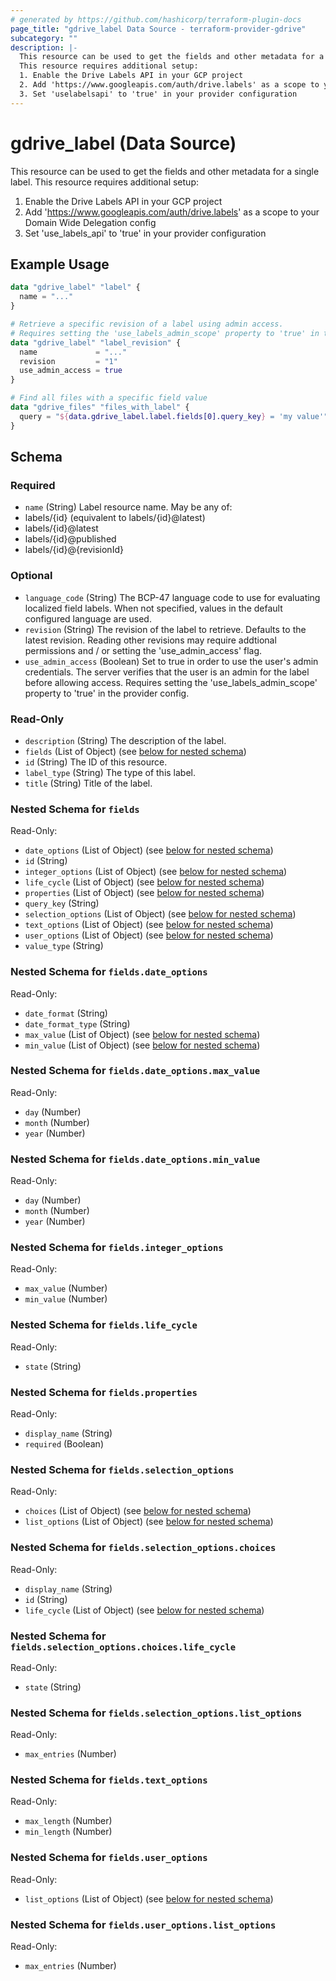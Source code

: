 ```yaml
---
# generated by https://github.com/hashicorp/terraform-plugin-docs
page_title: "gdrive_label Data Source - terraform-provider-gdrive"
subcategory: ""
description: |-
  This resource can be used to get the fields and other metadata for a single label.
  This resource requires additional setup:
  1. Enable the Drive Labels API in your GCP project
  2. Add 'https://www.googleapis.com/auth/drive.labels' as a scope to your Domain Wide Delegation config
  3. Set 'uselabelsapi' to 'true' in your provider configuration
---
```


# gdrive_label (Data Source)

This resource can be used to get the fields and other metadata for a single label.
This resource requires additional setup:
1. Enable the Drive Labels API in your GCP project
2. Add 'https://www.googleapis.com/auth/drive.labels' as a scope to your Domain Wide Delegation config
3. Set 'use_labels_api' to 'true' in your provider configuration

## Example Usage

```terraform
data "gdrive_label" "label" {
  name = "..."
}

# Retrieve a specific revision of a label using admin access.
# Requires setting the 'use_labels_admin_scope' property to 'true' in the provider config.
data "gdrive_label" "label_revision" {
  name             = "..."
  revision         = "1"
  use_admin_access = true
}

# Find all files with a specific field value
data "gdrive_files" "files_with_label" {
  query = "${data.gdrive_label.label.fields[0].query_key} = 'my value'"
}
```

<!-- schema generated by tfplugindocs -->
## Schema

### Required

- `name` (String) Label resource name.
May be any of:
- labels/{id} (equivalent to labels/{id}@latest)
- labels/{id}@latest
- labels/{id}@published
- labels/{id}@{revisionId}

### Optional

- `language_code` (String) The BCP-47 language code to use for evaluating localized field labels.
When not specified, values in the default configured language are used.
- `revision` (String) The revision of the label to retrieve.
Defaults to the latest revision.
Reading other revisions may require addtional permissions and / or setting the 'use_admin_access' flag.
- `use_admin_access` (Boolean) Set to true in order to use the user's admin credentials.
The server verifies that the user is an admin for the label before allowing access.
Requires setting the 'use_labels_admin_scope' property to 'true' in the provider config.

### Read-Only

- `description` (String) The description of the label.
- `fields` (List of Object) (see [below for nested schema](#nestedatt--fields))
- `id` (String) The ID of this resource.
- `label_type` (String) The type of this label.
- `title` (String) Title of the label.

<a id="nestedatt--fields"></a>
### Nested Schema for `fields`

Read-Only:

- `date_options` (List of Object) (see [below for nested schema](#nestedobjatt--fields--date_options))
- `id` (String)
- `integer_options` (List of Object) (see [below for nested schema](#nestedobjatt--fields--integer_options))
- `life_cycle` (List of Object) (see [below for nested schema](#nestedobjatt--fields--life_cycle))
- `properties` (List of Object) (see [below for nested schema](#nestedobjatt--fields--properties))
- `query_key` (String)
- `selection_options` (List of Object) (see [below for nested schema](#nestedobjatt--fields--selection_options))
- `text_options` (List of Object) (see [below for nested schema](#nestedobjatt--fields--text_options))
- `user_options` (List of Object) (see [below for nested schema](#nestedobjatt--fields--user_options))
- `value_type` (String)

<a id="nestedobjatt--fields--date_options"></a>
### Nested Schema for `fields.date_options`

Read-Only:

- `date_format` (String)
- `date_format_type` (String)
- `max_value` (List of Object) (see [below for nested schema](#nestedobjatt--fields--date_options--max_value))
- `min_value` (List of Object) (see [below for nested schema](#nestedobjatt--fields--date_options--min_value))

<a id="nestedobjatt--fields--date_options--max_value"></a>
### Nested Schema for `fields.date_options.max_value`

Read-Only:

- `day` (Number)
- `month` (Number)
- `year` (Number)


<a id="nestedobjatt--fields--date_options--min_value"></a>
### Nested Schema for `fields.date_options.min_value`

Read-Only:

- `day` (Number)
- `month` (Number)
- `year` (Number)



<a id="nestedobjatt--fields--integer_options"></a>
### Nested Schema for `fields.integer_options`

Read-Only:

- `max_value` (Number)
- `min_value` (Number)


<a id="nestedobjatt--fields--life_cycle"></a>
### Nested Schema for `fields.life_cycle`

Read-Only:

- `state` (String)


<a id="nestedobjatt--fields--properties"></a>
### Nested Schema for `fields.properties`

Read-Only:

- `display_name` (String)
- `required` (Boolean)


<a id="nestedobjatt--fields--selection_options"></a>
### Nested Schema for `fields.selection_options`

Read-Only:

- `choices` (List of Object) (see [below for nested schema](#nestedobjatt--fields--selection_options--choices))
- `list_options` (List of Object) (see [below for nested schema](#nestedobjatt--fields--selection_options--list_options))

<a id="nestedobjatt--fields--selection_options--choices"></a>
### Nested Schema for `fields.selection_options.choices`

Read-Only:

- `display_name` (String)
- `id` (String)
- `life_cycle` (List of Object) (see [below for nested schema](#nestedobjatt--fields--selection_options--choices--life_cycle))

<a id="nestedobjatt--fields--selection_options--choices--life_cycle"></a>
### Nested Schema for `fields.selection_options.choices.life_cycle`

Read-Only:

- `state` (String)



<a id="nestedobjatt--fields--selection_options--list_options"></a>
### Nested Schema for `fields.selection_options.list_options`

Read-Only:

- `max_entries` (Number)



<a id="nestedobjatt--fields--text_options"></a>
### Nested Schema for `fields.text_options`

Read-Only:

- `max_length` (Number)
- `min_length` (Number)


<a id="nestedobjatt--fields--user_options"></a>
### Nested Schema for `fields.user_options`

Read-Only:

- `list_options` (List of Object) (see [below for nested schema](#nestedobjatt--fields--user_options--list_options))

<a id="nestedobjatt--fields--user_options--list_options"></a>
### Nested Schema for `fields.user_options.list_options`

Read-Only:

- `max_entries` (Number)
